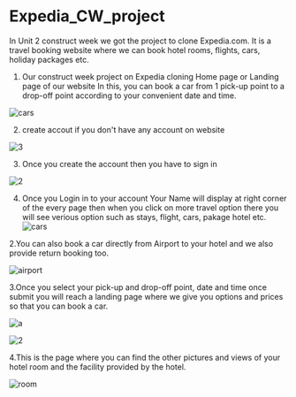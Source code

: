 # Expedia_CW_project

In Unit 2 construct week we got the project to clone Expedia.com. It is a travel booking website where we can book hotel rooms, flights, cars, holiday packages etc.

1. Our construct week project on Expedia cloning
Home page or Landing page of our website
In this, you can book a car from 1 pick-up point to a drop-off point according to your convenient date and time.


![cars](https://user-images.githubusercontent.com/99031812/155835029-8cc0ee32-5352-4710-8fc1-b0077762a03c.PNG)

2. create accout if you don't have any account on website
 
 ![3](https://user-images.githubusercontent.com/99042645/155830776-24a9d318-7537-4f1e-9b1a-27360a51bde7.JPG)
 
3. Once you create the account then you have to sign in 
 
![2](https://user-images.githubusercontent.com/99042645/155830873-8e10eb7c-cd3f-490c-8d4d-161cba7178bd.JPG)

4. Once you Login in to your account Your Name will display at right corner of the every page
then when you click on more travel option there you will see verious option such as stays, flight, cars, pakage hotel etc.
![cars](https://user-images.githubusercontent.com/99031812/155841785-f8645ba3-ea1c-40db-b442-89a690ac2e6a.PNG)




2.You can also book a car directly from Airport to your hotel and we also provide return booking too.


![airport](https://user-images.githubusercontent.com/99031812/155835108-a0f1027c-d972-43d2-b146-1dfdb0ee6077.PNG)



3.Once you select your pick-up and drop-off point, date and time once submit you will reach a landing page where we give you options and prices so that you can book a car.


![a](https://user-images.githubusercontent.com/99031812/155835440-d660bfdd-c4fb-42bb-b642-3d3a347cbccd.PNG)

![2](https://user-images.githubusercontent.com/99031812/155835224-14fedfa9-0c40-4ffa-8be4-b33cc84f710b.PNG)


4.This is the page where you can find the other pictures and views of your hotel room and the facility provided by the hotel.

![room](https://user-images.githubusercontent.com/99031812/155835370-12987c5d-b4e6-4d5c-b3ff-e89658631c51.PNG)




